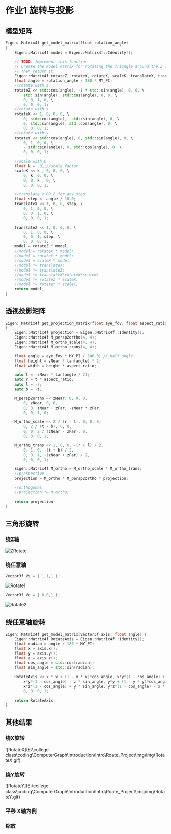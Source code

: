 # 作业1 旋转与投影

## 模型矩阵

```C++
Eigen::Matrix4f get_model_matrix(float rotation_angle)
{
	Eigen::Matrix4f model = Eigen::Matrix4f::Identity();

	// TODO: Implement this function
	// Create the model matrix for rotating the triangle around the Z axis.
	// Then return it.
	Eigen::Matrix4f rotateZ, rotateY, rotateX, scaleK, translateX, translateZ;
	float angle = rotation_angle / 180 * MY_PI;
	//rotate with z
	rotateZ << std::cos(angle), -1 * std::sin(angle), 0, 0, \
		std::sin(angle), std::cos(angle), 0, 0, \
		0, 0, 1, 0, \
		0, 0, 0, 1;
	//rotate with x
	rotateX << 1, 0, 0, 0, \
		0, std::cos(angle), -std::sin(angle), 0, \
		0, std::sin(angle), std::cos(angle), 0, \
		0, 0, 0, 1;
	//rotate with y
	rotateY << std::cos(angle), 0, std::sin(angle), 0, \
		0, 1, 0, 0, \
		- std::sin(angle), 0, std::cos(angle), 0, \
		0, 0, 0, 1;

	//scale with k
	float k = .01;//scale factor
	scaleK << k , 0, 0, 0, \
		0, k, 0, 0, \
		0, 0, k , 0, \
		0, 0, 0, 1;

	//translate X OR Z for any step
	float step = -angle / 10.0;
	translateX << 1, 0, 0, step, \
		0, 1, 0, 0, \
		0, 0, 1, 0, \
		0, 0, 0, 1;

	translateZ << 1, 0, 0, 0, \
		0, 1, 0, 0, \
		0, 0, 1, step, \
		0, 0, 0, 1;
	model = rotateZ * model;
	//model = rotateX * model;
	//model = rotateY * model;
	//model = scaleK * model;
	//model *= translateX;
	//model *= translateZ;
	//model *= translateX*rotateX*scaleK;
	//model *= rotateZ * scaleK;
	//model *= rotateY * scaleK;
	return model;
}
```



## 透视投影矩阵

```C++
Eigen::Matrix4f get_projection_matrix(float eye_fov, float aspect_ratio, float zNear, float zFar)
{
	Eigen::Matrix4f projection = Eigen::Matrix4f::Identity();
	Eigen::Matrix4f M_persp2ortho(4, 4);
	Eigen::Matrix4f M_ortho_scale(4, 4);
	Eigen::Matrix4f M_ortho_trans(4, 4);

	float angle = eye_fov * MY_PI / 180.0; // half angle
	float height = zNear * tan(angle) * 2;
	float width = height * aspect_ratio;

	auto t = -zNear * tan(angle / 2);
	auto r = t * aspect_ratio;
	auto l = -r;
	auto b = -t;

	M_persp2ortho << zNear, 0, 0, 0,
		0, zNear, 0, 0,
		0, 0, zNear + zFar, -zNear * zFar,
		0, 0, 1, 0;

	M_ortho_scale << 2 / (r - l), 0, 0, 0,
		0, 2 / (t - b), 0, 0,
		0, 0, 2 / (zNear - zFar), 0,
		0, 0, 0, 1;

	M_ortho_trans << 1, 0, 0, -(r + l) / 2,
		0, 1, 0, -(t + b) / 2,
		0, 0, 1, -(zNear + zFar) / 2,
		0, 0, 0, 1;

	Eigen::Matrix4f M_ortho = M_ortho_scale * M_ortho_trans;
	//prespective
	projection = M_ortho * M_persp2ortho * projection;

	//orthogonal
	//projection *= M_ortho;

	return projection;
}
```

## 三角形旋转

### 绕Z轴

![ZRotate](https://i.loli.net/2021/06/08/i46RI9kdg2f8OKH.gif)

### 绕任意轴

```C++
Vector3f Vs = { 1,1,1 };
```

![Rotate1](https://i.loli.net/2021/06/08/KOYZfJGtSx75vad.gif)

```c++
Vector3f Ve = { 0,0,1 };
```

![Rotate2](https://i.loli.net/2021/06/08/7A34hnS8xVzfMce.gif)



## 绕任意轴旋转

```c++
Eigen::Matrix4f get_model_matrix(Vector3f axis, float angle) {
	Eigen::Matrix4f RotateAxis = Eigen::Matrix4f::Identity();
	float radian = angle / 180 * MY_PI;
	float x = axis.x();
	float y = axis.y();
	float z = axis.z();
	float cos_angle = std::cos(radian);
	float sin_angle = std::sin(radian);

	RotateAxis << x * x + (1 - x * x)*cos_angle, x*y*(1 - cos_angle) + z * sin_angle, x*z*(1 - cos_angle) - y * sin_angle, 0, \
		x*y*(1 - cos_angle) - z * sin_angle, y*y + (1 - y * y)*cos_angle, y*z*(1 - cos_angle) + sin_angle, 0, \
		x*z*(1 - cos_angle) + y * sin_angle, y*z*(1 - cos_angle) - x * sin_angle, z*z + (1 - z * z)*cos_angle, 0, \
		0, 0, 0, 1;

	return RotateAxis;
}
```



## 其他结果

### 绕X旋转

![RotateX](E:\college class\coding\ComputerGraph\Introduction\Intro\Roate_Project\img\img\RotateX.gif)

### 绕Y旋转

![RotateY](E:\college class\coding\ComputerGraph\Introduction\Intro\Roate_Project\img\img\RotateY.gif)

### 平移 X轴为例



### 缩放